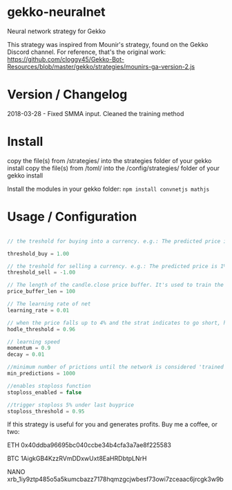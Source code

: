 # gekko-neuralnet
Neural network strategy for Gekko

This strategy was inspired from Mounir's strategy, found on the Gekko Discord channel. 
For reference, that's the original work: https://github.com/cloggy45/Gekko-Bot-Resources/blob/master/gekko/strategies/mounirs-ga-version-2.js

# Version / Changelog
2018-03-28 - Fixed SMMA input. Cleaned the training method

# Install
copy the file(s) from /strategies/ into the strategies folder of your gekko install
copy the file(s) from /toml/ into the /config/strategies/ folder of your gekko install

Install the modules in your gekko folder:
`npm install convnetjs mathjs`

# Usage / Configuration

```javascript

// the treshold for buying into a currency. e.g.: The predicted price is 1% above the current candle.close

threshold_buy = 1.00

// the treshold for selling a currency. e.g.: The predicted price is 1% under the current candle.close
threshold_sell = -1.00

// The length of the candle.close price buffer. It's used to train the network on every update cycle.
price_buffer_len = 100

// The learning rate of net
learning_rate = 0.01

// when the price falls up to 4% and the strat indicates to go short, hodl!
hodle_threshold = 0.96

// learning speed
momentum = 0.9
decay = 0.01

//minimum number of prictions until the network is considered 'trained'. History size should be equal
min_predictions = 1000

//enables stoploss function
stoploss_enabled = false

//trigger stoploss 5% under last buyprice
stoploss_threshold = 0.95

```

If this strategy is useful for you and generates profits. Buy me a coffee, or two:
 
ETH 0x40ddba96695bc040ccbe34b4cfa3a7ae8f225583

BTC 1AigkGB4KzzRVmDDxwUxt8EaHRDbtpLNrH

NANO xrb_1iy9ztp485o5a5kumcbazz7178hqmzgcjwbesf73owi7zceaac6jrcgk3w9b
